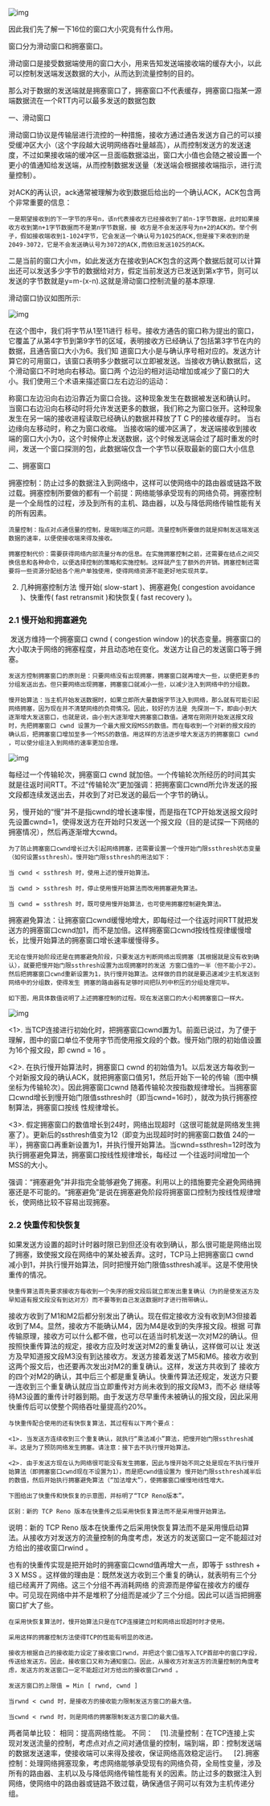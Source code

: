 ![img](img_拥塞控制/20180318012234805.png)

因此我们先了解一下16位的窗口大小究竟有什么作用。

窗口分为滑动窗口和拥塞窗口。

滑动窗口是接受数据端使用的窗口大小，用来告知发送端接收端的缓存大小，以此可以控制发送端发送数据的大小，从而达到流量控制的目的。

那么对于数据的发送端就是拥塞窗口了，拥塞窗口不代表缓存，拥塞窗口指某一源端数据流在一个RTT内可以最多发送的数据包数

一、滑动窗口

滑动窗口协议是传输层进行流控的一种措施，接收方通过通告发送方自己的可以接受缓冲区大小（这个字段越大说明网络吞吐量越高），从而控制发送方的发送速度，不过如果接收端的缓冲区一旦面临数据溢出，窗口大小值也会随之被设置一个更小的值通知给发送端，从而控制数据发送量（发送端会根据接收端指示，进行流量控制）。

 

对ACK的再认识，ack通常被理解为收到数据后给出的一个确认ACK，ACK包含两个非常重要的信息：

```
一是期望接收到的下一字节的序号n，该n代表接收方已经接收到了前n-1字节数据，此时如果接收方收到第n+1字节数据而不是第n字节数据，接 收方是不会发送序号为n+2的ACK的。举个例子，假如接收端收到1-1024字节，它会发送一个确认号为1025的ACK,但是接下来收到的是 2049-3072，它是不会发送确认号为3072的ACK,而依旧发送1025的ACK。
```



二是当前的窗口大小m，如此发送方在接收到ACK包含的这两个数据后就可以计算出还可以发送多少字节的数据给对方，假定当前发送方已发送到第x字节，则可以发送的字节数就是y=m-(x-n).这就是滑动窗口控制流量的基本原理.

滑动窗口协议如图所示:



 ![img](img_拥塞控制/20180318012359963.png)

 

在这个图中，我们将字节从1至11进行 标号。接收方通告的窗口称为提出的窗口，它覆盖了从第4字节到第9字节的区域，表明接收方已经确认了包括第3字节在内的数据，且通告窗口大小为6。我们知 道窗口大小是与确认序号相对应的。发送方计算它的可用窗口，该窗口表明多少数据可以立即被发送。当接收方确认数据后，这个滑动窗口不时地向右移动。窗口两 个边沿的相对运动增加或减少了窗口的大小。我们使用三个术语来描述窗口左右边沿的运动：

称窗口左边沿向右边沿靠近为窗口合拢。这种现象发生在数据被发送和确认时。
当窗口右边沿向右移动时将允许发送更多的数据，我们称之为窗口张开。这种现象发生在另一端的接收进程读取已经确认的数据并释放了T C P的接收缓存时。
当右边缘向左移动时，称之为窗口收缩。
当接收端的缓冲区满了，发送端接收到接收端的窗口大小为0，这个时候停止发送数据，这个时候发送端会过了超时重发的时间，发送一个窗口探测的包，此数据端仅含一个字节以获取最新的窗口大小信息


二、拥塞窗口


 拥塞控制：防止过多的数据注入到网络中，这样可以使网络中的路由器或链路不致过载。拥塞控制所要做的都有一个前提：网络能够承受现有的网络负荷。拥塞控制是一个全局性的过程，涉及到所有的主机、路由器，以及与降低网络传输性能有关的所有因素。

    流量控制：指点对点通信量的控制，是端到端正的问题。流量控制所要做的就是抑制发送端发送数据的速率，以便使接收端来得及接收。
    
    拥塞控制代价：需要获得网络内部流量分布的信息。在实施拥塞控制之前，还需要在结点之间交换信息和各种命令，以便选择控制的策略和实施控制。这样就产生了额外的开销。拥塞控制还需要将一些资源分配给各个用户单独使用，使得网络资源不能更好地实现共享。

2. 几种拥塞控制方法
    慢开始( slow-start )、拥塞避免( congestion avoidance )、快重传( fast retransmit )和快恢复( fast recovery )。

### 2.1 慢开始和拥塞避免
​    发送方维持一个拥塞窗口 cwnd ( congestion window )的状态变量。拥塞窗口的大小取决于网络的拥塞程度，并且动态地在变化。发送方让自己的发送窗口等于拥塞。

    发送方控制拥塞窗口的原则是：只要网络没有出现拥塞，拥塞窗口就再增大一些，以便把更多的分组发送出去。但只要网络出现拥塞，拥塞窗口就减小一些，以减少注入到网络中的分组数。
    
    慢开始算法：当主机开始发送数据时，如果立即所大量数据字节注入到网络，那么就有可能引起网络拥塞，因为现在并不清楚网络的负荷情况。因此，较好的方法是 先探测一下，即由小到大逐渐增大发送窗口，也就是说，由小到大逐渐增大拥塞窗口数值。通常在刚刚开始发送报文段时，先把拥塞窗口 cwnd 设置为一个最大报文段MSS的数值。而在每收到一个对新的报文段的确认后，把拥塞窗口增加至多一个MSS的数值。用这样的方法逐步增大发送方的拥塞窗口 cwnd ，可以使分组注入到网络的速率更加合理。

![img](img_拥塞控制/201904251308488.png)

 

每经过一个传输轮次，拥塞窗口 cwnd 就加倍。一个传输轮次所经历的时间其实就是往返时间RTT。不过“传输轮次”更加强调：把拥塞窗口cwnd所允许发送的报文段都连续发送出去，并收到了对已发送的最后一个字节的确认。

另，慢开始的“慢”并不是指cwnd的增长速率慢，而是指在TCP开始发送报文段时先设置cwnd=1，使得发送方在开始时只发送一个报文段（目的是试探一下网络的拥塞情况），然后再逐渐增大cwnd。

    为了防止拥塞窗口cwnd增长过大引起网络拥塞，还需要设置一个慢开始门限ssthresh状态变量（如何设置ssthresh）。慢开始门限ssthresh的用法如下：
    
    当 cwnd < ssthresh 时，使用上述的慢开始算法。
    
    当 cwnd > ssthresh 时，停止使用慢开始算法而改用拥塞避免算法。
    
    当 cwnd = ssthresh 时，既可使用慢开始算法，也可使用拥塞控制避免算法。

拥塞避免算法：让拥塞窗口cwnd缓慢地增大，即每经过一个往返时间RTT就把发送方的拥塞窗口cwnd加1，而不是加倍。这样拥塞窗口cwnd按线性规律缓慢增长，比慢开始算法的拥塞窗口增长速率缓慢得多。

    无论在慢开始阶段还是在拥塞避免阶段，只要发送方判断网络出现拥塞（其根据就是没有收到确认），就要把慢开始门限ssthresh设置为出现拥塞时的发送 方窗口值的一半（但不能小于2）。然后把拥塞窗口cwnd重新设置为1，执行慢开始算法。这样做的目的就是要迅速减少主机发送到网络中的分组数，使得发生 拥塞的路由器有足够时间把队列中积压的分组处理完毕。
    
    如下图，用具体数值说明了上述拥塞控制的过程。现在发送窗口的大小和拥塞窗口一样大。

 ![img](img_拥塞控制/20190425130546734.png)






<1>. 当TCP连接进行初始化时，把拥塞窗口cwnd置为1。前面已说过，为了便于理解，图中的窗口单位不使用字节而使用报文段的个数。慢开始门限的初始值设置为16个报文段，即 cwnd = 16 。

<2>. 在执行慢开始算法时，拥塞窗口 cwnd 的初始值为1。以后发送方每收到一个对新报文段的确认ACK，就把拥塞窗口值另1，然后开始下一轮的传输（图中横坐标为传输轮次）。因此拥塞窗口cwnd 随着传输轮次按指数规律增长。当拥塞窗口cwnd增长到慢开始门限值ssthresh时（即当cwnd=16时），就改为执行拥塞控制算法，拥塞窗口按线 性规律增长。

<3>. 假定拥塞窗口的数值增长到24时，网络出现超时（这很可能就是网络发生拥塞了）。更新后的ssthresh值变为12（即变为出现超时时的拥塞窗口数值 24的一半），拥塞窗口再重新设置为1，并执行慢开始算法。当cwnd=ssthresh=12时改为执行拥塞避免算法，拥塞窗口按线性规律增长，每经过 一个往返时间增加一个MSS的大小。

强调：“拥塞避免”并非指完全能够避免了拥塞。利用以上的措施要完全避免网络拥塞还是不可能的。“拥塞避免”是说在拥塞避免阶段将拥塞窗口控制为按线性规律增长，使网络比较不容易出现拥塞。

 

 

### 2.2 快重传和快恢复
​    如果发送方设置的超时计时器时限已到但还没有收到确认，那么很可能是网络出现了拥塞，致使报文段在网络中的某处被丢弃。这时，TCP马上把拥塞窗口 cwnd 减小到1，并执行慢开始算法，同时把慢开始门限值ssthresh减半。这是不使用快重传的情况。

    快重传算法首先要求接收方每收到一个失序的报文段后就立即发出重复确认（为的是使发送方及早知道有报文段没有到达对方）而不要等到自己发送数据时才进行捎带确认。



接收方收到了M1和M2后都分别发出了确认。现在假定接收方没有收到M3但接着收到了M4。显然，接收方不能确认M4，因为M4是收到的失序报文段。根据 可靠传输原理，接收方可以什么都不做，也可以在适当时机发送一次对M2的确认。但按照快重传算法的规定，接收方应及时发送对M2的重复确认，这样做可以让 发送方及早知道报文段M3没有到达接收方。发送方接着发送了M5和M6。接收方收到这两个报文后，也还要再次发出对M2的重复确认。这样，发送方共收到了 接收方的四个对M2的确认，其中后三个都是重复确认。快重传算法还规定，发送方只要一连收到三个重复确认就应当立即重传对方尚未收到的报文段M3，而不必 继续等待M3设置的重传计时器到期。由于发送方尽早重传未被确认的报文段，因此采用快重传后可以使整个网络吞吐量提高约20%。

    与快重传配合使用的还有快恢复算法，其过程有以下两个要点：
    
    <1>. 当发送方连续收到三个重复确认，就执行“乘法减小”算法，把慢开始门限ssthresh减半。这是为了预防网络发生拥塞。请注意：接下去不执行慢开始算法。
    
    <2>. 由于发送方现在认为网络很可能没有发生拥塞，因此与慢开始不同之处是现在不执行慢开始算法（即拥塞窗口cwnd现在不设置为1），而是把cwnd值设置为 慢开始门限ssthresh减半后的数值，然后开始执行拥塞避免算法（“加法增大”），使拥塞窗口缓慢地线性增大。
    
    下图给出了快重传和快恢复的示意图，并标明了“TCP Reno版本”。
    
    区别：新的 TCP Reno 版本在快重传之后采用快恢复算法而不是采用慢开始算法。



说明：新的 TCP Reno 版本在快重传之后采用快恢复算法而不是采用慢启动算法。从接收方对发送方的流量控制的角度考虑，发送方的发送窗口一定不能超过对方给出的接收窗口rwind 。

也有的快重传实现是把开始时的拥塞窗口cwnd值再增大一点，即等于 ssthresh + 3 X MSS 。这样做的理由是：既然发送方收到三个重复的确认，就表明有三个分组已经离开了网络。这三个分组不再消耗网络 的资源而是停留在接收方的缓存中。可见现在网络中并不是堆积了分组而是减少了三个分组。因此可以适当把拥塞窗口扩大了些。

    在采用快恢复算法时，慢开始算法只是在TCP连接建立时和网络出现超时时才使用。
    
    采用这样的拥塞控制方法使得TCP的性能有明显的改进。
    
    接收方根据自己的接收能力设定了接收窗口rwnd，并把这个窗口值写入TCP首部中的窗口字段，传送给发送方。因此，接收窗口又称为通知窗口。因此，从接收方对发送方的流量控制的角度考虑，发送方的发送窗口一定不能超过对方给出的接收窗口rwnd 。
    
    发送方窗口的上限值 = Min [ rwnd, cwnd ]
    
    当rwnd < cwnd 时，是接收方的接收能力限制发送方窗口的最大值。
    
    当cwnd < rwnd 时，则是网络的拥塞限制发送方窗口的最大值。

 


两者简单比较：
相同：提高网络性能。 
不同： 
  [1].流量控制：在TCP连接上实现对发送流量的控制，考虑点对点之间对通信量的控制，端到端，即：控制发送端的数据发送速率，使接收端可以来得及接收，保证网络高效稳定运行。 
  [2].拥塞控制：处理网络拥塞现象，考虑网络能够承受现有的网络负荷，全局性变量，涉及所有的路由器、主机以及与降低网络传输性能有关的因素。防止过多的数据注入到网络，使网络中的路由器或链路不致过载，确保通信子网可以有效为主机传递分组。

